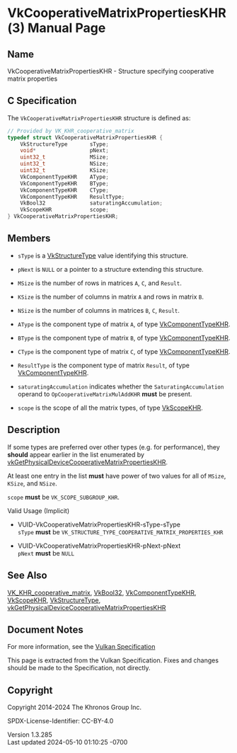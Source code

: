 # VkCooperativeMatrixPropertiesKHR(3) Manual Page

## Name

VkCooperativeMatrixPropertiesKHR - Structure specifying cooperative
matrix properties



## <a href="#_c_specification" class="anchor"></a>C Specification

The `VkCooperativeMatrixPropertiesKHR` structure is defined as:

``` c
// Provided by VK_KHR_cooperative_matrix
typedef struct VkCooperativeMatrixPropertiesKHR {
    VkStructureType       sType;
    void*                 pNext;
    uint32_t              MSize;
    uint32_t              NSize;
    uint32_t              KSize;
    VkComponentTypeKHR    AType;
    VkComponentTypeKHR    BType;
    VkComponentTypeKHR    CType;
    VkComponentTypeKHR    ResultType;
    VkBool32              saturatingAccumulation;
    VkScopeKHR            scope;
} VkCooperativeMatrixPropertiesKHR;
```

## <a href="#_members" class="anchor"></a>Members

- `sType` is a [VkStructureType](https://registry.khronos.org/vulkan/specs/1.3-extensions/man/html/VkStructureType.html) value identifying
  this structure.

- `pNext` is `NULL` or a pointer to a structure extending this
  structure.

- `MSize` is the number of rows in matrices `A`, `C`, and `Result`.

- `KSize` is the number of columns in matrix `A` and rows in matrix `B`.

- `NSize` is the number of columns in matrices `B`, `C`, `Result`.

- `AType` is the component type of matrix `A`, of type
  [VkComponentTypeKHR](https://registry.khronos.org/vulkan/specs/1.3-extensions/man/html/VkComponentTypeKHR.html).

- `BType` is the component type of matrix `B`, of type
  [VkComponentTypeKHR](https://registry.khronos.org/vulkan/specs/1.3-extensions/man/html/VkComponentTypeKHR.html).

- `CType` is the component type of matrix `C`, of type
  [VkComponentTypeKHR](https://registry.khronos.org/vulkan/specs/1.3-extensions/man/html/VkComponentTypeKHR.html).

- `ResultType` is the component type of matrix `Result`, of type
  [VkComponentTypeKHR](https://registry.khronos.org/vulkan/specs/1.3-extensions/man/html/VkComponentTypeKHR.html).

- `saturatingAccumulation` indicates whether the
  `SaturatingAccumulation` operand to `OpCooperativeMatrixMulAddKHR`
  **must** be present.

- `scope` is the scope of all the matrix types, of type
  [VkScopeKHR](https://registry.khronos.org/vulkan/specs/1.3-extensions/man/html/VkScopeKHR.html).

## <a href="#_description" class="anchor"></a>Description

If some types are preferred over other types (e.g. for performance),
they **should** appear earlier in the list enumerated by
[vkGetPhysicalDeviceCooperativeMatrixPropertiesKHR](https://registry.khronos.org/vulkan/specs/1.3-extensions/man/html/vkGetPhysicalDeviceCooperativeMatrixPropertiesKHR.html).

At least one entry in the list **must** have power of two values for all
of `MSize`, `KSize`, and `NSize`.

`scope` **must** be `VK_SCOPE_SUBGROUP_KHR`.

Valid Usage (Implicit)

- <a href="#VUID-VkCooperativeMatrixPropertiesKHR-sType-sType"
  id="VUID-VkCooperativeMatrixPropertiesKHR-sType-sType"></a>
  VUID-VkCooperativeMatrixPropertiesKHR-sType-sType  
  `sType` **must** be
  `VK_STRUCTURE_TYPE_COOPERATIVE_MATRIX_PROPERTIES_KHR`

- <a href="#VUID-VkCooperativeMatrixPropertiesKHR-pNext-pNext"
  id="VUID-VkCooperativeMatrixPropertiesKHR-pNext-pNext"></a>
  VUID-VkCooperativeMatrixPropertiesKHR-pNext-pNext  
  `pNext` **must** be `NULL`

## <a href="#_see_also" class="anchor"></a>See Also

[VK_KHR_cooperative_matrix](https://registry.khronos.org/vulkan/specs/1.3-extensions/man/html/VK_KHR_cooperative_matrix.html),
[VkBool32](https://registry.khronos.org/vulkan/specs/1.3-extensions/man/html/VkBool32.html),
[VkComponentTypeKHR](https://registry.khronos.org/vulkan/specs/1.3-extensions/man/html/VkComponentTypeKHR.html),
[VkScopeKHR](https://registry.khronos.org/vulkan/specs/1.3-extensions/man/html/VkScopeKHR.html), [VkStructureType](https://registry.khronos.org/vulkan/specs/1.3-extensions/man/html/VkStructureType.html),
[vkGetPhysicalDeviceCooperativeMatrixPropertiesKHR](https://registry.khronos.org/vulkan/specs/1.3-extensions/man/html/vkGetPhysicalDeviceCooperativeMatrixPropertiesKHR.html)

## <a href="#_document_notes" class="anchor"></a>Document Notes

For more information, see the <a
href="https://registry.khronos.org/vulkan/specs/1.3-extensions/html/vkspec.html#VkCooperativeMatrixPropertiesKHR"
target="_blank" rel="noopener">Vulkan Specification</a>

This page is extracted from the Vulkan Specification. Fixes and changes
should be made to the Specification, not directly.

## <a href="#_copyright" class="anchor"></a>Copyright

Copyright 2014-2024 The Khronos Group Inc.

SPDX-License-Identifier: CC-BY-4.0

Version 1.3.285  
Last updated 2024-05-10 01:10:25 -0700
